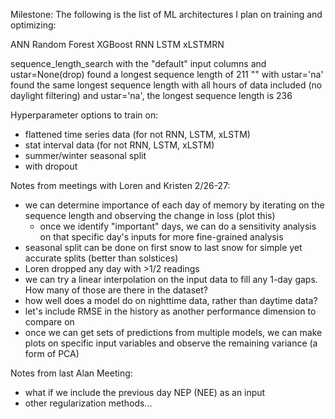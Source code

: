 Milestone: The following is the list of ML architectures I plan on training and optimizing:

ANN
Random Forest
XGBoost
RNN
LSTM
xLSTMRN

sequence_length_search with the "default" input columns and ustar=None(drop) found a longest sequence length of 211
"" with ustar='na' found the same longest sequence length
with all hours of data included (no daylight filtering) and ustar='na', the longest sequence length is 236


Hyperparameter options to train on:
- flattened time series data (for not RNN, LSTM, xLSTM)
- stat interval data (for not RNN, LSTM, xLSTM)
- summer/winter seasonal split
- with dropout


Notes from meetings with Loren and Kristen 2/26-27:
- we can determine importance of each day of memory by iterating on the sequence length and observing the change in loss (plot this)
    - once we identify "important" days, we can do a sensitivity analysis on that specific day's inputs for more fine-grained analysis
- seasonal split can be done on first snow to last snow for simple yet accurate splits (better than solstices)
- Loren dropped any day with >1/2 readings
- we can try a linear interpolation on the input data to fill any 1-day gaps. How many of those are there in the dataset?
- how well does a model do on nighttime data, rather than daytime data?
- let's include RMSE in the history as another performance dimension to compare on
- once we can get sets of predictions from multiple models, we can make plots on specific input variables and observe the remaining variance (a form of PCA)

Notes from last Alan Meeting:
- what if we include the previous day NEP (NEE) as an input
- other regularization methods...